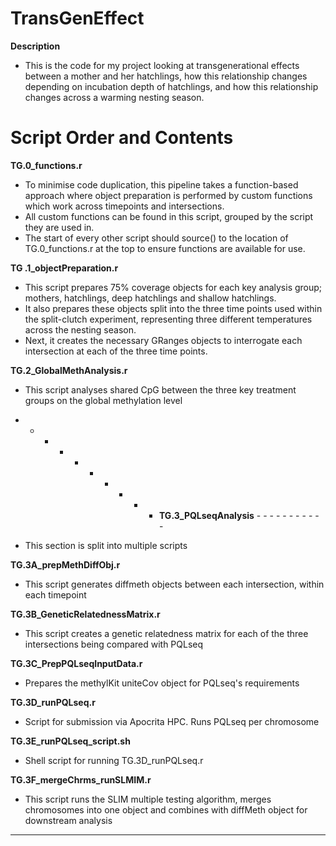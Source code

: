 # TransGenEffect


**Description**
- This is the code for my project looking at transgenerational effects between a mother and her hatchlings, how this relationship changes depending on incubation depth of hatchlings, and how this relationship changes across a warming nesting season. 



# Script Order and Contents #
**TG.0_functions.r**
-  To minimise code duplication, this pipeline takes a function-based approach where object preparation is performed by custom functions which work across timepoints and intersections.
-  All custom functions can be found in this script, grouped by the script they are used in. 
-  The start of every other script should source() to the location of TG.0_functions.r at the top to ensure functions are available for use.

**TG .1_objectPreparation.r**
- This script prepares 75% coverage objects for each key analysis group; mothers, hatchlings, deep hatchlings and shallow hatchlings.
- It also prepares these objects split into the three time points used within the split-clutch experiment, representing three different temperatures across the nesting season.
- Next, it creates the necessary GRanges objects to interrogate each intersection at each of the three time points.

**TG.2_GlobalMethAnalysis.r**
- This script analyses shared CpG between the three key treatment groups on the global methylation level



-  -  -  -  -  -  -  -  -  -   **TG.3_PQLseqAnalysis**  -  -  -  -  -  -  -  -  -  -  -
  - This section is split into multiple scripts

**TG.3A_prepMethDiffObj.r**
- This script generates diffmeth objects between each intersection, within each timepoint

**TG.3B_GeneticRelatednessMatrix.r**
- This script creates a genetic relatedness matrix for each of the three intersections being compared with PQLseq

**TG.3C_PrepPQLseqInputData.r**
- Prepares the methylKit uniteCov object for PQLseq's requirements                                 

**TG.3D_runPQLseq.r**
- Script for submission via Apocrita HPC. Runs PQLseq per chromosome

**TG.3E_runPQLseq_script.sh**
- Shell script for running TG.3D_runPQLseq.r

**TG.3F_mergeChrms_runSLMIM.r**
- This script runs the SLIM multiple testing algorithm, merges chromosomes into one object and combines with diffMeth object for downstream analysis

-  -  -  -  -  -  -  -  -  -  -  -  -  -  -  -  -  -  -  -  -  -  -  -  -  -  -  -  -  - 




